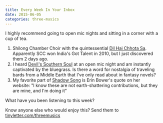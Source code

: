 ```yaml
---
title: Every Week In Your Inbox
date: 2015-06-05
categories: three-musics
---
```


I highly recommend going to open mic nights and sitting in a corner with a cup of tea.

1. Shilong Chamber Choir with the quintessential <a href="https://www.youtube.com/watch?v=Vq7aa54xoCE">Dil Hai Chhota Sa</a>. Apparently SCC won India's Got Talent in 2010, but I just discovered them 2 days ago.
1. I heard <a href="https://www.youtube.com/watch?v=ERKmejx6J3Y">Devil's Southern Soul</a> at an open mic night and am instantly captivated by the bluegrass. Is there a word for nostalgia of traveling bards from a Middle Earth that I've only read about in fantasy novels?
1. My favorite part of <a href="https://erinbower.bandcamp.com/track/shadow-song">Shadow Song</a> is Erin Bower's quote on her website: "I know these are not earth-shattering contributions, but they are mine, and I'm doing it"

What have you been listening to this week?

Know anyone else who would enjoy this? Send them to <a href="http://tinyletter.com/threemusics">tinyletter.com/threemusics</a>
